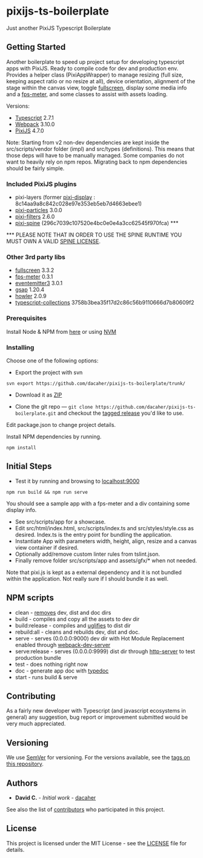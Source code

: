 # pixijs-ts-boilerplate

Just another PixiJS Typescript Boilerplate

## Getting Started

Another boilerplate to speed up project setup for developing typescript apps with PixiJS.
Ready to compile code for dev and production env.
Provides a helper class (PixiAppWrapper) to manage resizing (full size, keeping aspect ratio or no resize at all),
device orientation, alignment of the stage within the canvas view, toggle [fullscreen](https://github.com/sindresorhus/screenfull.js/),
display some media info and a [fps-meter](https://github.com/darsain/fpsmeter), and some classes to assist with assets loading.

Versions:
- [Typescript](https://www.typescriptlang.org/) 2.7.1
- [Webpack](https://webpack.js.org/) 3.10.0
- [PixiJS](http://www.pixijs.com/) 4.7.0

Note: Starting from v2 non-dev dependencies are kept inside the src/scripts/vendor folder (impl) and src/types (definitions).
This means that those deps will have to be manually managed. Some companies do not want to heavily rely on npm repos.
Migrating back to npm dependencies should be fairly simple.

### Included PixiJS plugins
- pixi-layers (former [pixi-display](https://github.com/pixijs/pixi-display) : 8c14aa9a8c842c028e97e353eb5eb7d4663ebee1)
- [pixi-particles](https://github.com/pixijs/pixi-particles) 3.0.0
- [pixi-filters](https://github.com/pixijs/pixi-filters) 2.6.0
- [pixi-spine](https://github.com/pixijs/pixi-spine) (296c7039c107520e4bc0e0e4a3cc62545f970fca) ***

*** PLEASE NOTE THAT IN ORDER TO USE THE SPINE RUNTIME YOU MUST OWN A VALID [SPINE LICENSE](https://esotericsoftware.com/spine-purchase).

### Other 3rd party libs
- [fullscreen](https://github.com/sindresorhus/screenfull.js/) 3.3.2
- [fps-meter](https://github.com/darsain/fpsmeter) 0.3.1
- [eventemitter3](https://github.com/primus/eventemitter3) 3.0.1
- [gsap](https://github.com/greensock/GreenSock-JS) 1.20.4
- [howler](https://github.com/goldfire/howler.js) 2.0.9
- [typescript-collections](https://github.com/basarat/typescript-collections) 3758b3bea35f17d2c86c56b9110666d7b80609f2

### Prerequisites

Install Node & NPM from [here](https://www.npmjs.com/get-npm) or using [NVM](https://github.com/creationix/nvm)

### Installing

Choose one of the following options:

* Export the project with svn

```
svn export https://github.com/dacaher/pixijs-ts-boilerplate/trunk/
```

* Download it as [ZIP](https://github.com/dacaher/pixijs-ts-boilerplate/archive/master.zip)

* Clone the git repo — `git clone https://github.com/dacaher/pixijs-ts-boilerplate.git` and checkout the
[tagged release](https://github.com/dacaher/pixijs-ts-boilerplate/releases) you'd like to use.


Edit package.json to change project details.

Install NPM dependencies by running.

```
npm install
```
 
## Initial Steps

- Test it by running and browsing to [localhost:9000](http://localhost:9000/) 

```
npm run build && npm run serve
```
You should see a sample app with a fps-meter and a div containing some display info.

- See src/scripts/app for a showcase.
- Edit src/html/index.html, src/scripts/index.ts and src/styles/style.css as desired.
Index.ts is the entry point for bundling the application.
- Instantiate App with parameters width, height, align, resize and a canvas view container if desired.
- Optionally add/remove custom linter rules from tslint.json.
- Finally remove folder src/scripts/app and assets/gfx/* when not needed.

Note that pixi.js is kept as a external dependency and it is not bundled within the application.
Not really sure if I should bundle it as well.

## NPM scripts

- clean - [removes](https://github.com/isaacs/rimraf) dev, dist and doc dirs
- build - compiles and copy all the assets to dev dir
- build:release - compiles and [uglifies](https://github.com/webpack-contrib/uglifyjs-webpack-plugin) to dist dir
- rebuild:all - cleans and rebuilds dev, dist and doc. 
- serve - serves (0.0.0.0:9000) dev dir with Hot Module Replacement enabled through [webpack-dev-server](https://github.com/webpack/webpack-dev-server)
- serve:release - serves (0.0.0.0:9999) dist dir through [http-server](https://github.com/indexzero/http-server) to test production bundle
- test - does nothing right now
- doc - generate app doc with [typedoc](http://typedoc.org/)
- start - runs build & serve

## Contributing

As a fairly new developer with Typescript (and javascript ecosystems in general) any suggestion, bug report or improvement submitted would be very much appreciated.

## Versioning

We use [SemVer](http://semver.org/) for versioning. For the versions available, see the [tags on this repository](https://github.com/dacaher/pixijs-ts-boilerplate/tags). 

## Authors

* **David C.** - *Initial work* - [dacaher](https://github.com/dacaher)

See also the list of [contributors](https://github.com/dacaher/pixijs-ts-boilerplate/contributors) who participated in this project.

## License

This project is licensed under the MIT License - see the [LICENSE](LICENSE) file for details.